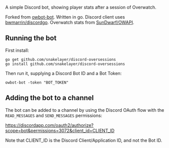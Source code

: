 A simple Discord bot, showing player stats after a session of Overwatch.

Forked from [owbot-bot](https://github.com/verath/owbot-bot).
Written in go. Discord client uses [bwmarrin/discordgo](https://github.com/bwmarrin/discordgo).
Overwatch stats from [SunDwarf/OWAPI](https://github.com/SunDwarf/OWAPI).

## Running the bot
First install:

```
go get github.com/snakelayer/discord-oversessions
go install github.com/snakelayer/discord-oversessions
```

Then run it, supplying a Discord Bot ID and a Bot Token:

```
owbot-bot -token "BOT_TOKEN"
```

## Adding the bot to a channel
The bot can be added to a channel by using the Discord OAuth flow
with the `READ_MESSAGES` and `SEND_MESSAGES` permissions:

https://discordapp.com/oauth2/authorize?scope=bot&permissions=3072&client_id=CLIENT_ID

Note that CLIENT_ID is the Discord Client/Application ID, and not the Bot ID.
